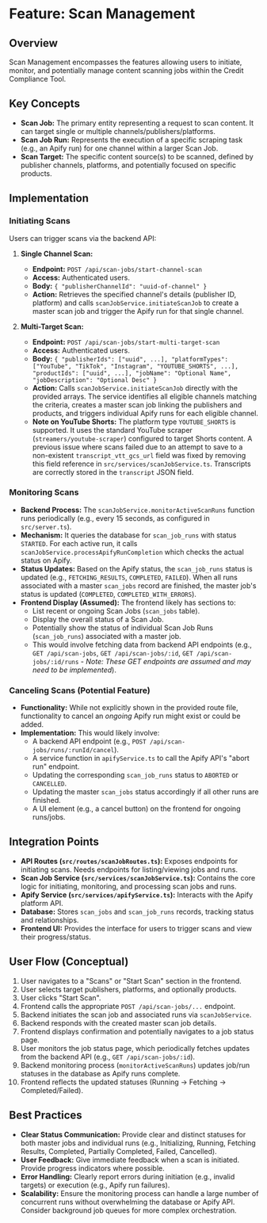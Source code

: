 # Feature: Scan Management

## Overview

Scan Management encompasses the features allowing users to initiate, monitor, and potentially manage content scanning jobs within the Credit Compliance Tool.

## Key Concepts

*   **Scan Job:** The primary entity representing a request to scan content. It can target single or multiple channels/publishers/platforms.
*   **Scan Job Run:** Represents the execution of a specific scraping task (e.g., an Apify run) for one channel within a larger Scan Job.
*   **Scan Target:** The specific content source(s) to be scanned, defined by publisher channels, platforms, and potentially focused on specific products.

## Implementation

### Initiating Scans

Users can trigger scans via the backend API:

1.  **Single Channel Scan:**
    *   **Endpoint:** `POST /api/scan-jobs/start-channel-scan`
    *   **Access:** Authenticated users.
    *   **Body:** `{ "publisherChannelId": "uuid-of-channel" }`
    *   **Action:** Retrieves the specified channel's details (publisher ID, platform) and calls `scanJobService.initiateScanJob` to create a master scan job and trigger the Apify run for that single channel.

2.  **Multi-Target Scan:**
    *   **Endpoint:** `POST /api/scan-jobs/start-multi-target-scan`
    *   **Access:** Authenticated users.
    *   **Body:** `{ "publisherIds": ["uuid", ...], "platformTypes": ["YouTube", "TikTok", "Instagram", "YOUTUBE_SHORTS", ...], "productIds": ["uuid", ...], "jobName": "Optional Name", "jobDescription": "Optional Desc" }`
    *   **Action:** Calls `scanJobService.initiateScanJob` directly with the provided arrays. The service identifies all eligible channels matching the criteria, creates a master scan job linking the publishers and products, and triggers individual Apify runs for each eligible channel.
    *   **Note on YouTube Shorts:** The platform type `YOUTUBE_SHORTS` is supported. It uses the standard YouTube scraper (`streamers/youtube-scraper`) configured to target Shorts content. A previous issue where scans failed due to an attempt to save to a non-existent `transcript_vtt_gcs_url` field was fixed by removing this field reference in `src/services/scanJobService.ts`. Transcripts are correctly stored in the `transcript` JSON field.

### Monitoring Scans

*   **Backend Process:** The `scanJobService.monitorActiveScanRuns` function runs periodically (e.g., every 15 seconds, as configured in `src/server.ts`).
*   **Mechanism:** It queries the database for `scan_job_runs` with status `STARTED`. For each active run, it calls `scanJobService.processApifyRunCompletion` which checks the actual status on Apify.
*   **Status Updates:** Based on the Apify status, the `scan_job_runs` status is updated (e.g., `FETCHING_RESULTS`, `COMPLETED`, `FAILED`). When all runs associated with a master `scan_jobs` record are finished, the master job's status is updated (`COMPLETED`, `COMPLETED_WITH_ERRORS`).
*   **Frontend Display (Assumed):** The frontend likely has sections to:
    *   List recent or ongoing Scan Jobs (`scan_jobs` table).
    *   Display the overall status of a Scan Job.
    *   Potentially show the status of individual Scan Job Runs (`scan_job_runs`) associated with a master job.
    *   This would involve fetching data from backend API endpoints (e.g., `GET /api/scan-jobs`, `GET /api/scan-jobs/:id`, `GET /api/scan-jobs/:id/runs` - *Note: These GET endpoints are assumed and may need to be implemented*).

### Canceling Scans (Potential Feature)

*   **Functionality:** While not explicitly shown in the provided route file, functionality to cancel an *ongoing* Apify run might exist or could be added.
*   **Implementation:** This would likely involve:
    *   A backend API endpoint (e.g., `POST /api/scan-jobs/runs/:runId/cancel`).
    *   A service function in `apifyService.ts` to call the Apify API's "abort run" endpoint.
    *   Updating the corresponding `scan_job_runs` status to `ABORTED` or `CANCELLED`.
    *   Updating the master `scan_jobs` status accordingly if all other runs are finished.
    *   A UI element (e.g., a cancel button) on the frontend for ongoing runs/jobs.

## Integration Points

*   **API Routes (`src/routes/scanJobRoutes.ts`):** Exposes endpoints for initiating scans. Needs endpoints for listing/viewing jobs and runs.
*   **Scan Job Service (`src/services/scanJobService.ts`):** Contains the core logic for initiating, monitoring, and processing scan jobs and runs.
*   **Apify Service (`src/services/apifyService.ts`):** Interacts with the Apify platform API.
*   **Database:** Stores `scan_jobs` and `scan_job_runs` records, tracking status and relationships.
*   **Frontend UI:** Provides the interface for users to trigger scans and view their progress/status.

## User Flow (Conceptual)

1.  User navigates to a "Scans" or "Start Scan" section in the frontend.
2.  User selects target publishers, platforms, and optionally products.
3.  User clicks "Start Scan".
4.  Frontend calls the appropriate `POST /api/scan-jobs/...` endpoint.
5.  Backend initiates the scan job and associated runs via `scanJobService`.
6.  Backend responds with the created master scan job details.
7.  Frontend displays confirmation and potentially navigates to a job status page.
8.  User monitors the job status page, which periodically fetches updates from the backend API (e.g., `GET /api/scan-jobs/:id`).
9.  Backend monitoring process (`monitorActiveScanRuns`) updates job/run statuses in the database as Apify runs complete.
10. Frontend reflects the updated statuses (Running -> Fetching -> Completed/Failed).

## Best Practices

*   **Clear Status Communication:** Provide clear and distinct statuses for both master jobs and individual runs (e.g., Initializing, Running, Fetching Results, Completed, Partially Completed, Failed, Cancelled).
*   **User Feedback:** Give immediate feedback when a scan is initiated. Provide progress indicators where possible.
*   **Error Handling:** Clearly report errors during initiation (e.g., invalid targets) or execution (e.g., Apify run failures).
*   **Scalability:** Ensure the monitoring process can handle a large number of concurrent runs without overwhelming the database or Apify API. Consider background job queues for more complex orchestration.
